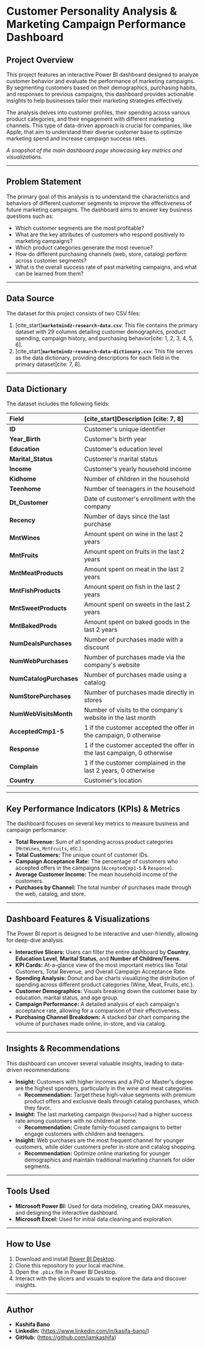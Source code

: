 # Customer Personality Analysis & Marketing Campaign Performance Dashboard

##  Project Overview

This project features an interactive Power BI dashboard designed to analyze customer behavior and evaluate the performance of marketing campaigns. By segmenting customers based on their demographics, purchasing habits, and responses to previous campaigns, this dashboard provides actionable insights to help businesses tailor their marketing strategies effectively.

The analysis delves into customer profiles, their spending across various product categories, and their engagement with different marketing channels. This type of data-driven approach is crucial for companies, like Apple, that aim to understand their diverse customer base to optimize marketing spend and increase campaign success rates.

*A snapshot of the main dashboard page showcasing key metrics and visualizations.*

---

##  Problem Statement

The primary goal of this analysis is to understand the characteristics and behaviors of different customer segments to improve the effectiveness of future marketing campaigns. The dashboard aims to answer key business questions such as:
* Which customer segments are the most profitable?
* What are the key attributes of customers who respond positively to marketing campaigns?
* Which product categories generate the most revenue?
* How do different purchasing channels (web, store, catalog) perform across customer segments?
* What is the overall success rate of past marketing campaigns, and what can be learned from them?

---

##  Data Source

The dataset for this project consists of two CSV files:

1.  [cite_start]**`marketmindz-research-data.csv`**: This file contains the primary dataset with 29 columns detailing customer demographics, product spending, campaign history, and purchasing behavior[cite: 1, 2, 3, 4, 5, 6].
2.  [cite_start]**`marketmindz-research-data-dictionary.csv`**: This file serves as the data dictionary, providing descriptions for each field in the primary dataset[cite: 7, 8].

---

##  Data Dictionary

The dataset includes the following fields:

| Field | [cite_start]Description [cite: 7, 8] |
| :--- | :--- |
| **ID** | Customer's unique identifier |
| **Year\_Birth** | Customer's birth year |
| **Education** | Customer's education level |
| **Marital\_Status** | Customer's marital status |
| **Income** | Customer's yearly household income |
| **Kidhome** | Number of children in the household |
| **Teenhome** | Number of teenagers in the household |
| **Dt\_Customer** | Date of customer's enrollment with the company |
| **Recency** | Number of days since the last purchase |
| **MntWines** | Amount spent on wine in the last 2 years |
| **MntFruits** | Amount spent on fruits in the last 2 years |
| **MntMeatProducts** | Amount spent on meat in the last 2 years |
| **MntFishProducts**| Amount spent on fish in the last 2 years |
| **MntSweetProducts**| Amount spent on sweets in the last 2 years |
| **MntBakedProds** | Amount spent on baked goods in the last 2 years |
| **NumDealsPurchases**| Number of purchases made with a discount |
| **NumWebPurchases**| Number of purchases made via the company's website |
| **NumCatalogPurchases**| Number of purchases made using a catalog |
| **NumStorePurchases**| Number of purchases made directly in stores |
| **NumWebVisitsMonth**| Number of visits to the company's website in the last month |
| **AcceptedCmp1-5**| 1 if the customer accepted the offer in the campaign, 0 otherwise |
| **Response** | 1 if the customer accepted the offer in the last campaign, 0 otherwise |
| **Complain** | 1 if the customer complained in the last 2 years, 0 otherwise |
| **Country** | Customer's location |

---

##  Key Performance Indicators (KPIs) & Metrics

The dashboard focuses on several key metrics to measure business and campaign performance:

* **Total Revenue:** Sum of all spending across product categories (`MntWines`, `MntFruits`, etc.).
* **Total Customers:** The unique count of customer IDs.
* **Campaign Acceptance Rate:** The percentage of customers who accepted offers in the campaigns (`AcceptedCmp1-5` & `Response`).
* **Average Customer Income:** The mean household income of the customers.
* **Purchases by Channel:** The total number of purchases made through the web, catalog, and store.

---

##  Dashboard Features & Visualizations

The Power BI report is designed to be interactive and user-friendly, allowing for deep-dive analysis.

* **Interactive Slicers:** Users can filter the entire dashboard by **Country**, **Education Level**, **Marital Status**, and **Number of Children/Teens**.
* **KPI Cards:** At-a-glance view of the most important metrics like Total Customers, Total Revenue, and Overall Campaign Acceptance Rate.
* **Spending Analysis:** Donut and bar charts visualizing the distribution of spending across different product categories (Wine, Meat, Fruits, etc.).
* **Customer Demographics:** Visuals breaking down the customer base by education, marital status, and age group.
* **Campaign Performance:** A detailed analysis of each campaign's acceptance rate, allowing for a comparison of their effectiveness.
* **Purchasing Channel Breakdown:** A stacked bar chart comparing the volume of purchases made online, in-store, and via catalog.

---

##  Insights & Recommendations

This dashboard can uncover several valuable insights, leading to data-driven recommendations:

* **Insight:** Customers with higher incomes and a PhD or Master's degree are the highest spenders, particularly in the wine and meat categories.
    * **Recommendation:** Target these high-value segments with premium product offers and exclusive deals through catalog purchases, which they favor.
* **Insight:** The last marketing campaign (`Response`) had a higher success rate among customers with no children at home.
    * **Recommendation:** Create family-focused campaigns to better engage customers with children and teenagers.
* **Insight:** Web purchases are the most frequent channel for younger customers, while older customers prefer in-store and catalog shopping.
    * **Recommendation:** Optimize online marketing for younger demographics and maintain traditional marketing channels for older segments.

---

##  Tools Used

* **Microsoft Power BI:** Used for data modeling, creating DAX measures, and designing the interactive dashboard.
* **Microsoft Excel:** Used for initial data cleaning and exploration.

---

##  How to Use

1.  Download and install [Power BI Desktop](https://powerbi.microsoft.com/en-us/desktop/).
2.  Clone this repository to your local machine.
3.  Open the `.pbix` file in Power BI Desktop.
4.  Interact with the slicers and visuals to explore the data and discover insights.

---

##  Author

* **Kashifa Bano**
* **LinkedIn:** (https://www.linkedin.com/in/kasifa-bano/)
* **GitHub:** (https://github.com/iamkashifa)
